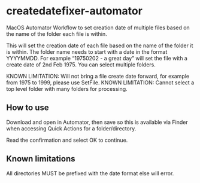 # createdatefixer-automator
MacOS Automator Workflow to set creation date of multiple files based on the name of the folder each file is within.

This will set the creation date of each file based on the name of the folder it is within.
The folder name needs to start with a date in the format YYYYMMDD.
For example “19750202 - a great day” will set the file with a create date of 2nd Feb 1975.
You can select multiple folders.

KNOWN LIMITATION: Will not bring a file create date forward, for example from 1975 to 1999, please use SetFile.
KNOWN LIMITATION: Cannot select a top level folder with many folders for processing.

## How to use
Download and open in Automator, then save so this is available via Finder when accessing Quick Actions for a folder/directory.

Read the confirmation and select OK to continue.

## Known limitations

All directories MUST be prefixed with the date format else will error.
